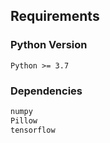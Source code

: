 ## Requirements

### Python Version
``` Python >= 3.7 ```

### Dependencies

```bash
numpy
Pillow
tensorflow
```

